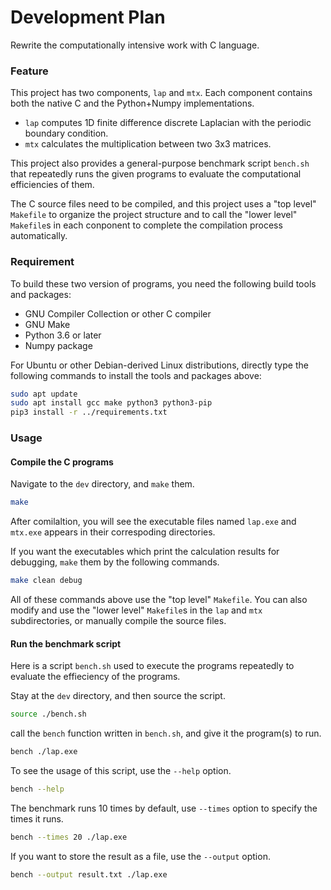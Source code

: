 # Development Plan
Rewrite the computationally intensive work with C language.  

### Feature
This project has two components, `lap` and `mtx`. Each component contains both the native C and the Python+Numpy implementations.  

- `lap` computes 1D finite difference discrete Laplacian with the periodic boundary condition.
- `mtx` calculates the multiplication between two 3x3 matrices.

This project also provides a general-purpose benchmark script `bench.sh` that repeatedly runs the given programs to evaluate the computational efficiencies of them.  

The C source files need to be compiled, and this project uses a "top level" `Makefile`
to organize the project structure and to call the "lower level" `Makefile`s in each conponent to complete the compilation process automatically.  

### Requirement
To build these two version of programs, you need the following build tools and packages:  
- GNU Compiler Collection or other C compiler
- GNU Make
- Python 3.6 or later
- Numpy package

For Ubuntu or other Debian-derived Linux distributions, directly type the following commands to install the tools and packages above:  
```bash
sudo apt update
sudo apt install gcc make python3 python3-pip
pip3 install -r ../requirements.txt
```

### Usage
#### Compile the C programs
Navigate to the `dev` directory, and `make` them.  
```bash
make
```
After comilaltion, you will see the executable files named `lap.exe` and `mtx.exe` appears in their correspoding directories.  

If you want the executables which print the calculation results for debugging, `make` them by the following commands.  
```bash
make clean debug
```

All of these commands above use the "top level" `Makefile`. You can also modify and use the "lower level" `Makefile`s in the `lap` and `mtx` subdirectories, or manually compile the source files.  

#### Run the benchmark script
Here is a script `bench.sh` used to execute the programs repeatedly to evaluate the effieciency of the programs.  

Stay at the `dev` directory, and then source the script.  
```bash
source ./bench.sh
```
call the `bench` function written in `bench.sh`, and give it the program(s) to run.  
```bash
bench ./lap.exe
```
To see the usage of this script, use the `--help` option.  
```bash
bench --help
```
The benchmark runs 10 times by default, use `--times` option to specify the times it runs.  
```bash
bench --times 20 ./lap.exe
```
If you want to store the result as a file, use the `--output` option.  
```bash
bench --output result.txt ./lap.exe
```